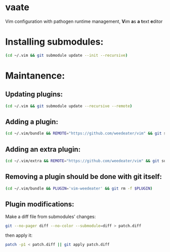 # vaate
Vim configuration with pathogen runtime management, **V**im **a**s **a** **t**ext **e**ditor

# Installing submodules:
```sh
(cd ~/.vim && git submodule update --init --recursive)
```
# Maintanence:

## Updating plugins:
```sh
(cd ~/.vim && git submodule update --recursive --remote)
```

## Adding a plugin:
```sh
(cd ~/.vim/bundle && REMOTE="https://github.com/weedeater/vim" && git submodule add $REMOTE)
```

## Adding an extra plugin:
```sh
(cd ~/.vim/extra && REMOTE="https://github.com/weedeater/vim" && git submodule add $REMOTE)
```

## Removing a plugin should be done with git itself:
```sh
(cd ~/.vim/bundle && PLUGIN='vim-weedeater' && git rm -f $PLUGIN)
```
## Plugin modifications:
Make a diff file from submodules' changes:
```sh
git --no-pager diff --no-color --submodule=diff > patch.diff
```
then apply it:
```sh
patch -p1 < patch.diff || git apply patch.diff
```

